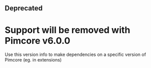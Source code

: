 
  
  
## Deprecated
# Support will be removed with Pimcore v6.0.0

Use this version info to make dependencies on a specific version of Pimcore (eg. in extensions)
